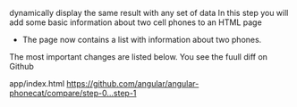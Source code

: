 dynamically display the same result with any set of data
In this step you will add some basic information about two cell phones to an HTML page
- The page now contains a list with information about two phones.

The  most important changes are listed below. You see the fuull diff on Github

app/index.html
https://github.com/angular/angular-phonecat/compare/step-0...step-1
